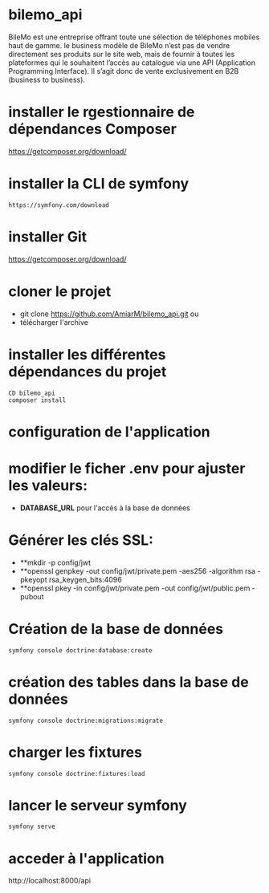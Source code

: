 # bilemo_api
BileMo est une entreprise offrant toute une sélection de téléphones mobiles haut de gamme.
le business modèle de BileMo n’est pas de vendre directement ses produits sur le site web, mais de fournir à toutes les plateformes qui le souhaitent l’accès au catalogue via une API (Application Programming Interface).
Il s’agit donc de vente exclusivement en B2B (business to business).
# installer le rgestionnaire de dépendances Composer
https://getcomposer.org/download/
# installer la CLI de symfony
```https://symfony.com/download```
# installer Git
https://getcomposer.org/download/
# cloner le projet
  - git clone  https://github.com/AmiarM/bilemo_api.git  ou  
  - télécharger l'archive
# installer les différentes dépendances du projet
```
CD bilemo_api
composer install
```
# configuration de l'application 
  # modifier le ficher .env pour ajuster les valeurs:
  - **DATABASE_URL** pour l'accès à la base de données 
  # Générer les clés  SSL:
  - **mkdir -p config/jwt
  - **openssl genpkey -out config/jwt/private.pem -aes256 -algorithm rsa -pkeyopt rsa_keygen_bits:4096
  - **openssl pkey -in config/jwt/private.pem -out config/jwt/public.pem -pubout
# Création de la base de données 
```symfony console doctrine:database:create```

# création des tables dans la base de données 
```symfony console doctrine:migrations:migrate```

# charger les fixtures
```symfony console doctrine:fixtures:load```

# lancer le serveur symfony
```symfony serve```

# acceder à  l'application
http://localhost:8000/api
